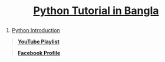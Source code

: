 **<h1><p align="center">[Python Tutorial in Bangla](https://www.youtube.com/watch?v=nwt_EClUXQU&list=PLOj-JOAmGAabfBwBz7kN2cLL9YaiRYb4y)</p></h1>**


1. [Python Introduction](https://github.com/sdshoriot/Python-Tutorial-in-Bangla/blob/master/Python%20Introduction.md)


> **[YouTube Playlist](https://www.youtube.com/watch?v=nwt_EClUXQU&list=PLOj-JOAmGAabfBwBz7kN2cLL9YaiRYb4y)**

> **[Facebook Profile](https://www.facebook.com/shoriot)**
